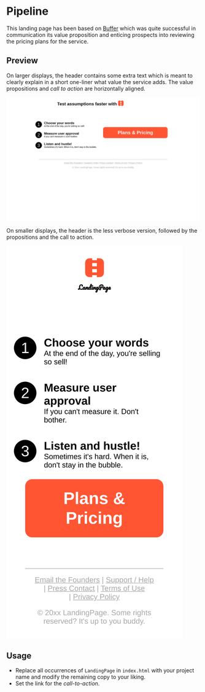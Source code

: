 # Pipeline

This landing page has been based on [Buffer][buffer-wayback] which was quite
successful in communication its value proposition and enticing prospects into
reviewing the pricing plans for the service.

[buffer-wayback]: https://web.archive.org/web/20101023092658/http://bufferapp.com/

## Preview

On larger displays, the header contains some extra text which is meant to
clearly explain in a short one-liner what value the service adds. The value
propositions and _call to action_ are horizontally aligned.

![Large preview](preview-large.png)

On smaller displays, the header is the less verbose version, followed by the
propositions and the call to action.

![Mobile preview](preview-small.png)

## Usage

- Replace all occurrences of `LandingPage` in `index.html` with your project
  name and modify the remaining copy to your liking.
- Set the link for the _call-to-action_.

